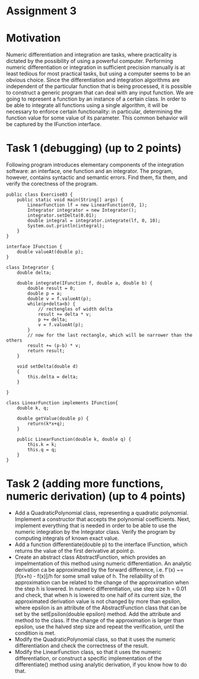 # Assignment 3
# Motivation
Numeric differentiation and integration are tasks, where practicality is dictated by the possibility of using a powerful computer. Performing numeric differentiation or integration in sufficient precision manually is at least tedious for most practical tasks, but using a computer seems to be an obvious choice. Since the differentiation and integration algorithms are independent of the particular function that is being processed, it is possible to construct a generic program that can deal with any input function. We are going to represent a function by an instance of a certain class. In order to be able to integrate all functions using a single algorithm, it will be necessary to enforce certain functionality: in particular, determining the function value for some value of its parameter. This common behavior will be captured by the IFunction interface.

# Task 1 (debugging) (up to 2 points)
Following program introduces elementary components of the integration software: an interface, one function and an integrator. The program, however, contains syntactic and semantic errors. Find them, fix them, and verify the corectness of the program.

```
public class Exercise03 {
	public static void main(String[] args) {
		LinearFunction lf = new LinearFunction(0, 1);
		Integrator integrator = new Integrator();
		integrator.setDelta(0.01);
		double integral = integrator.integrate(lf, 0, 10);
		System.out.println(integral);
	}
}

interface IFunction {
	double valueAt(double p);
}

class Integrator {
	double delta;
	
	double integrate(IFunction f, double a, double b) {
		double result = 0;		
		double p = a;
		double v = f.valueAt(p);
		while(p+delta<b) {
			// rectengles of width delta
			result += delta * v;
			p += delta;
			v = f.valueAt(p);
		}
		// now for the last rectangle, which will be narrower than the others
		result += (p-b) * v;
		return result;
	}
	
	void setDelta(double d)
	{
		this.delta = delta;
	}
	
}

class LinearFunction implements IFunction{
	double k, q;
	
	double getValue(double p) {
		return(k*x+q);
	}
	
	public LinearFunction(double k, double q) {
		this.k = k;
		this.q = q;
	}
}
```

# Task 2 (adding more functions, numeric derivation) (up to 4 points)
* Add a QuadraticPolynomial class, representing a quadratic polynomial. Implement a constructor that accepts the polynomial coefficients. Next, implement everything that is needed in order to be able to use the numeric integration by the Integrator class. Verify the program by computing integrals of known exact value.
* Add a function differentiate(double p) to the interface IFunction, which returns the value of the first derivative at point p.
* Create an abstract class AbstractFunction, which provides an impelmentation of this method using numeric differentiation. An analytic derivation ca be approximated by the forward difference, i.e. f'(x) ~= [f(x+h) - f(x)]/h for some small value of h. The reliability of th approximation can be related to the change of the approximation when the step h is lowered. In numeric differentiation, use step size h = 0.01 and check, that when h is lowered to one half of its current size, the approximated derivation value is not changed by more than epsilon, where epsilon is an attribute of the AbstractFunction class that can be set by the setEpsilon(double epsilon) method. Add the attribute and method to the class. If the change of the approximation is larger than epsilon, use the halved step size and repeat the verification, until the condition is met.
* Modify the QuadraticPolynomial class, so that it uses the numeric differentiation and check the correctness of the result.
* Modify the LinearFunction class, so that it uses the numeric differentiation, or construct a specific implementation of the differentiate() method using analytic derivation, if you know how to do that.

